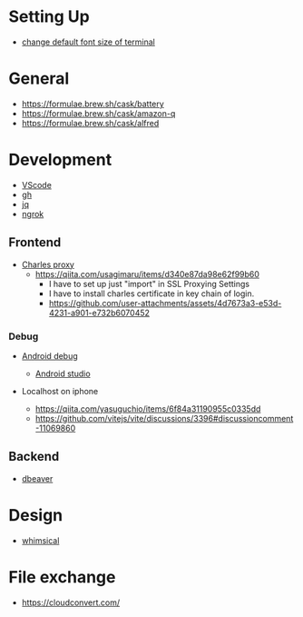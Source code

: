 # Setting Up
- [change default font size of terminal](https://support.apple.com/en-ca/guide/terminal/trmltxt/mac)

# General

- https://formulae.brew.sh/cask/battery
- https://formulae.brew.sh/cask/amazon-q
- https://formulae.brew.sh/cask/alfred

# Development

- [VScode](https://formulae.brew.sh/cask/visual-studio-code)
- [gh](https://formulae.brew.sh/formula/gh)
- [jq](https://formulae.brew.sh/formula/jq)
- [ngrok](https://ngrok.com/)

## Frontend

- [Charles proxy](https://formulae.brew.sh/cask/charles)
  - https://qiita.com/usagimaru/items/d340e87da98e62f99b60
    - I have to set up just "import" in SSL Proxying Settings
    - I have to install charles certificate in key chain of login.
    - https://github.com/user-attachments/assets/4d7673a3-e53d-4231-a901-e732b6070452

### Debug

- [Android debug](https://techblog.istyle.co.jp/archives/6078)
  - [Android studio](https://formulae.brew.sh/cask/android-studio)

- Localhost on iphone
  - https://qiita.com/yasuguchio/items/6f84a31190955c0335dd
  - https://github.com/vitejs/vite/discussions/3396#discussioncomment-11069860

## Backend
- [dbeaver](https://dbeaver.io/download/)

# Design

- [whimsical](https://whimsical.com/)

# File exchange

- https://cloudconvert.com/

